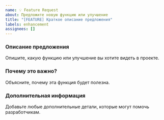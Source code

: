 ```yaml
---
name: 💡 Feature Request
about: Предложите новую функцию или улучшение
title: "[FEATURE] Краткое описание предложения"
labels: enhancement
assignees: []
---
```


### Описание предложения
Опишите, какую функцию или улучшение вы хотите видеть в проекте.

### Почему это важно?
Объясните, почему эта функция будет полезна.

### Дополнительная информация
Добавьте любые дополнительные детали, которые могут помочь разработчикам.
